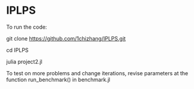 # IPLPS


To run the code:

git clone https://github.com/1chizhang/IPLPS.git

cd IPLPS

julia project2.jl


To test on more problems and change iterations, revise parameters at the function run_benchmark() in benchmark.jl
